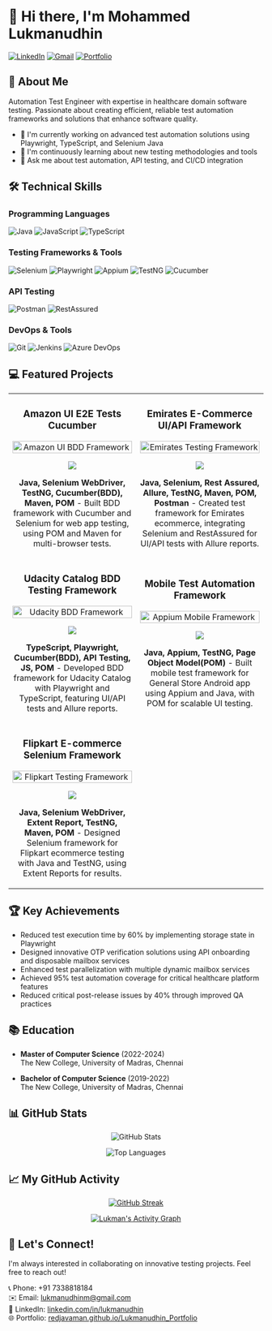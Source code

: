# 👋 Hi there, I'm Mohammed Lukmanudhin

[![LinkedIn](https://img.shields.io/badge/LinkedIn-0077B5?style=for-the-badge&logo=linkedin&logoColor=white)](https://www.linkedin.com/in/lukmanudhin)
[![Gmail](https://img.shields.io/badge/Gmail-D14836?style=for-the-badge&logo=gmail&logoColor=white)](mailto:lukmanudhinm@gmail.com)
[![Portfolio](https://img.shields.io/badge/Portfolio-000000?style=for-the-badge&logo=About.me&logoColor=white)](https://redjavaman.github.io/Lukmanudhin_Portfolio/)

## 🚀 About Me

Automation Test Engineer with expertise in healthcare domain software testing. Passionate about creating efficient, reliable test automation frameworks and solutions that enhance software quality.

- 🔭 I'm currently working on advanced test automation solutions using Playwright, TypeScript, and Selenium Java
- 🌱 I'm continuously learning about new testing methodologies and tools
- 💬 Ask me about test automation, API testing, and CI/CD integration

## 🛠️ Technical Skills

### Programming Languages
![Java](https://img.shields.io/badge/Java-ED8B00?style=flat-square&logo=java&logoColor=white)
![JavaScript](https://img.shields.io/badge/JavaScript-F7DF1E?style=flat-square&logo=javascript&logoColor=black)
![TypeScript](https://img.shields.io/badge/TypeScript-007ACC?style=flat-square&logo=typescript&logoColor=white)

### Testing Frameworks & Tools
![Selenium](https://img.shields.io/badge/Selenium-43B02A?style=flat-square&logo=selenium&logoColor=white)
![Playwright](https://img.shields.io/badge/Playwright-45ba4b?style=flat-square&logo=playwright&logoColor=white)
![Appium](https://img.shields.io/badge/Appium-6E36F6?style=flat-square&logo=appium&logoColor=white)
![TestNG](https://img.shields.io/badge/TestNG-007ACC?style=flat-square&logo=testng&logoColor=white)
![Cucumber](https://img.shields.io/badge/Cucumber-23D96C?style=flat-square&logo=cucumber&logoColor=white)

### API Testing
![Postman](https://img.shields.io/badge/Postman-FF6C37?style=flat-square&logo=postman&logoColor=white)
![RestAssured](https://img.shields.io/badge/RestAssured-43B02A?style=flat-square&logo=rest-assured&logoColor=white)

### DevOps & Tools
![Git](https://img.shields.io/badge/Git-F05032?style=flat-square&logo=git&logoColor=white)
![Jenkins](https://img.shields.io/badge/Jenkins-D24939?style=flat-square&logo=jenkins&logoColor=white)
![Azure DevOps](https://img.shields.io/badge/Azure_DevOps-0078D7?style=flat-square&logo=azure-devops&logoColor=white)

## 💻 Featured Projects

<table>
  <tr>
    <td width="50%">
      <h3 align="center">Amazon UI E2E Tests Cucumber</h3>
      <div align="center">
        <a href="https://github.com/redJavaMan/amazon-ui-e2e-tests-cucumber" target="_blank">
          <img src="https://www.google.com/imgres?q=amazon%20logo&imgurl=https%3A%2F%2Fwww.prideindustries.com%2Fwp-content%2Fuploads%2F2021%2F06%2FCustomer-logo_Amazon-1-1024x512.png.webp&imgrefurl=https%3A%2F%2Fwww.prideindustries.com%2Fcase-studies%2Famazon-com&docid=YpdjBGdkw_-kCM&tbnid=Mq2l0ysQ9XpIFM&vet=12ahUKEwiJ-oyB6oyMAxW5s1YBHdoABBEQM3oECHIQAA..i&w=1024&h=512&hcb=2&ved=2ahUKEwiJ-oyB6oyMAxW5s1YBHdoABBEQM3oECHIQAA" alt="Amazon UI BDD Framework" width="100%" />
        </a>
        <p>
          <a href="https://github.com/redJavaMan/amazon-ui-e2e-tests-cucumber" target="_blank">
            <img src="https://img.shields.io/badge/CODE-ff9?style=for-the-badge&logo=github&logoColor=black" />
          </a>
        </p>
        <p><strong>Java, Selenium WebDriver, TestNG, Cucumber(BDD), Maven, POM</strong> - Built BDD framework with Cucumber and Selenium for web app testing, using POM and Maven for multi-browser tests.</p>
      </div>
    </td>
    <td width="50%">
      <h3 align="center">Emirates E-Commerce UI/API Framework</h3>
      <div align="center">
        <a href="https://github.com/redJavaMan/emirates-ui-e2e-test" target="_blank">
          <img src="https://api.placeholder.com/400/330/FFD700-d10202?text=UI+API+Testing+Framework" alt="Emirates Testing Framework" width="100%" />
        </a>
        <p>
          <a href="https://github.com/redJavaMan/emirates-ui-e2e-test" target="_blank">
            <img src="https://img.shields.io/badge/CODE-ff9?style=for-the-badge&logo=github&logoColor=black" />
          </a>
        </p>
        <p><strong>Java, Selenium, Rest Assured, Allure, TestNG, Maven, POM, Postman</strong> - Created test framework for Emirates ecommerce, integrating Selenium and RestAssured for UI/API tests with Allure reports.</p>
      </div>
    </td>
  </tr>
  <tr>
    <td width="50%">
      <h3 align="center">Udacity Catalog BDD Testing Framework</h3>
      <div align="center">
        <a href="https://github.com/red.javaMan/udacity-bdd-test" target="_blank">
          <img src="https://api.placeholder.com/400/330/3178c6-2b7489?text=Playwright+TypeScript+BDD" alt="Udacity BDD Framework" width="100%" />
        </a>
        <p>
          <a href="https://github.com/red.javaMan/udacity-bdd-test" target="_blank">
            <img src="https://img.shields.io/badge/CODE-ff9?style=for-the-badge&logo=github&logoColor=black" />
          </a>
        </p>
        <p><strong>TypeScript, Playwright, Cucumber(BDD), API Testing, JS, POM</strong> - Developed BDD framework for Udacity Catalog with Playwright and TypeScript, featuring UI/API tests and Allure reports.</p>
      </div>
    </td>
    <td width="50%">
      <h3 align="center">Mobile Test Automation Framework</h3>
      <div align="center">
        <a href="https://github.com/redJavaMan/Appium" target="_blank">
          <img src="https://api.placeholder.com/400/330/a4c639-333333?text=Appium+Mobile+Testing" alt="Appium Mobile Framework" width="100%" />
        </a>
        <p>
          <a href="https://github.com/redJavaMan/Appium" target="_blank">
            <img src="https://img.shields.io/badge/CODE-ff9?style=for-the-badge&logo=github&logoColor=black" />
          </a>
        </p>
        <p><strong>Java, Appium, TestNG, Page Object Model(POM)</strong> - Built mobile test framework for General Store Android app using Appium and Java, with POM for scalable UI testing.</p>
      </div>
    </td>
  </tr>
  <tr>
    <td width="50%">
      <h3 align="center">Flipkart E-commerce Selenium Framework</h3>
      <div align="center">
        <a href="https://github.com/red.javaMan/flipkart-ui-e2e-test" target="_blank">
          <img src="https://api.placeholder.com/400/330/2874f0-ffffff?text=Selenium+E-commerce+Testing" alt="Flipkart Testing Framework" width="100%" />
        </a>
        <p>
          <a href="https://github.com/red.javaMan/flipkart-ui-e2e-test" target="_blank">
            <img src="https://img.shields.io/badge/CODE-ff9?style=for-the-badge&logo=github&logoColor=black" />
          </a>
        </p>
        <p><strong>Java, Selenium WebDriver, Extent Report, TestNG, Maven, POM</strong> - Designed Selenium framework for Flipkart ecommerce testing with Java and TestNG, using Extent Reports for results.</p>
      </div>
    </td>
    <td></td>
  </tr>
</table>

## 🏆 Key Achievements

- Reduced test execution time by 60% by implementing storage state in Playwright
- Designed innovative OTP verification solutions using API onboarding and disposable mailbox services
- Enhanced test parallelization with multiple dynamic mailbox services
- Achieved 95% test automation coverage for critical healthcare platform features
- Reduced critical post-release issues by 40% through improved QA practices

## 📚 Education

- **Master of Computer Science** (2022-2024)  
  The New College, University of Madras, Chennai
  
- **Bachelor of Computer Science** (2019-2022)  
  The New College, University of Madras, Chennai

## 📊 GitHub Stats

<div align="center">
  
![GitHub Stats](https://github-readme-stats.vercel.app/api?username=redJavaMan&show_icons=true&theme=radical&hide_border=true&count_private=true)

![Top Languages](https://github-readme-stats.vercel.app/api/top-langs/?username=redJavaMan&layout=compact&theme=radical&hide_border=true)

</div>

## 📈 My GitHub Activity

<div align="center">
  
[![GitHub Streak](https://streak-stats.demolab.com/?user=redJavaMan&theme=radical&hide_border=true)](https://git.io/streak-stats)

[![Lukman's Activity Graph](https://github-readme-activity-graph.vercel.app/graph?username=redJavaMan&theme=redical&hide_border=true)](https://github.com/ashutosh00710/github-readme-activity-graph)

</div>

## 🤝 Let's Connect!

I'm always interested in collaborating on innovative testing projects. Feel free to reach out!

📞 Phone: +91 7338818184  
✉️ Email: lukmanudhinm@gmail.com  
💼 LinkedIn: [linkedin.com/in/lukmanudhin](https://www.linkedin.com/in/lukmanudhin)  
🌐 Portfolio: [redjavaman.github.io/Lukmanudhin_Portfolio](https://redjavaman.github.io/Lukmanudhin_Portfolio/)
